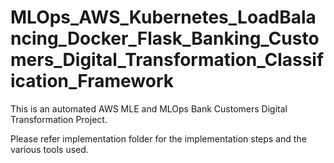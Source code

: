 # MLOps_AWS_Kubernetes_LoadBalancing_Docker_Flask_Banking_Customers_Digital_Transformation_Classification_Framework

This is an automated AWS MLE and MLOps Bank Customers Digital Transformation Project.

Please refer implementation folder for the implementation steps and the various tools used.
